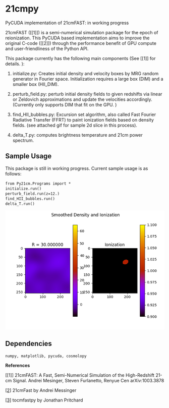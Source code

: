 # 21cmpy
PyCUDA implementation of 21cmFAST: in working progress

21cmFAST ([[1]]) is a semi-numerical simulation package for the epoch of reionization. This PyCUDA based implementation aims to improve the original C-code ([[2]]) through the performance benefit of GPU compute and user-friendliness of the Python API. 

This package currently has the following main components (See [[1]] for details. ):

1. initialize.py: Creates initial density and velocity boxes by MRG random generator in Fourier space. Initialization requires a large box (DIM) and a smaller box (HII_DIM). 

2. perturb_field.py: perturb initial density fields to given redshifts via linear or Zeldovich approximations and update the velocities accordingly. (Currently only supports DIM that fit on the GPU. )

3. find_HII_bubbles.py: Excursion set algorithm, also called Fast Fourier Radiative Transfer (FFRT) to paint ionization fields based on density fields. (see attached gif for sample 2d slice in this process). 

4. delta_T.py: computes brightness temperature and 21cm power spectrum. 

## Sample Usage
This package is still in working progress. 
Current sample usage is as follows:
```
from Py21cm.Programs import *
initialize.run()
perturb_field.run(z=12.)
find_HII_bubbles.run()
delta_T.run()
```

![ES](web/smooth.gif)

## Dependencies

```
numpy, matplotlib, pycuda, cosmolopy
```
**References**

[[1]] 21cmFAST: A Fast, Semi-Numerical Simulation of the High-Redshift 21-cm Signal. Andrei Mesinger, Steven Furlanetto, Renyue Cen arXiv:1003.3878

[[2]](https://github.com/andreimesinger/21cmFAST) 21cmFast by Andrei Messinger

[[3]](https://github.com/pritchardjr/tocmfastpy) tocmfastpy by Jonathan Pritchard

